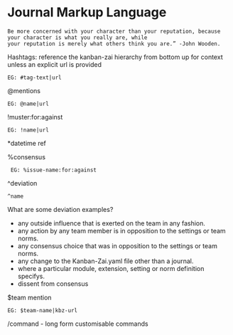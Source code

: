 # Journal Markup Language

    Be more concerned with your character than your reputation, because your character is what you really are, while 
    your reputation is merely what others think you are.” -John Wooden.


Hashtags:  reference the kanban-zai hierarchy from bottom up for context unless an explicit url is provided

    EG: #tag-text|url

@mentions

    EG: @name|url
    

!muster:for:against 

    EG: !name|url
    
*datetime ref

%consensus
    
     EG: %issue-name:for:against
     
^deviation

    ^name
    
What are some deviation examples?

* any outside influence that is exerted on the team in any fashion.
* any action by any team member is in opposition to the settings or team norms.
* any consensus choice that was in opposition to the settings or team norms.
* any change to the Kanban-Zai.yaml file other than a journal.
* where a particular module, extension, setting or norm definition specifys.
* dissent from consensus


$team mention

    EG: $team-name|kbz-url
    
/command - long form customisable commands
